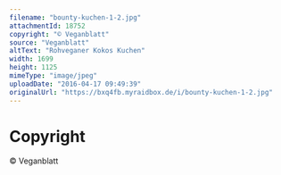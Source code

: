 ```yaml
---
filename: "bounty-kuchen-1-2.jpg"
attachmentId: 18752
copyright: "© Veganblatt"
source: "Veganblatt"
altText: "Rohveganer Kokos Kuchen"
width: 1699
height: 1125
mimeType: "image/jpeg"
uploadDate: "2016-04-17 09:49:39"
originalUrl: "https://bxq4fb.myraidbox.de/i/bounty-kuchen-1-2.jpg"
---
```


# Copyright

© Veganblatt
